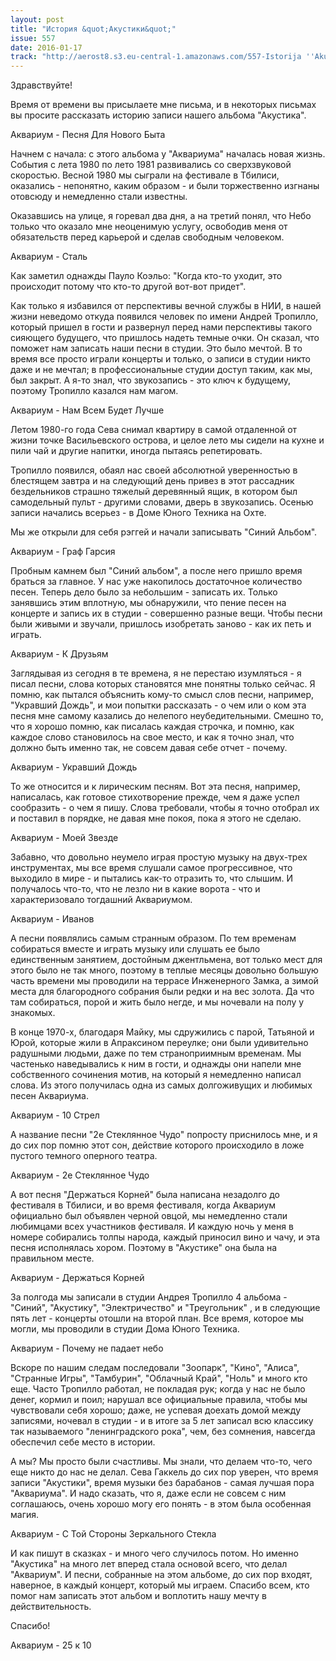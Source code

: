 ```yaml
---
layout: post
title: "История &quot;Акустики&quot;"
issue: 557
date: 2016-01-17
track: "http://aerost8.s3.eu-central-1.amazonaws.com/557-Istorija ''Akustiki''.mp3"
---
```


Здравствуйте!

Время от времени вы присылаете мне письма, и в некоторых письмах вы просите рассказать историю записи нашего альбома "Акустика".

Аквариум - Песня Для Нового Быта

Начнем с начала: с этого альбома у "Аквариума" началась новая жизнь. События с лета 1980 по лето 1981 развивались со сверхзвуковой скоростью. Весной 1980 мы сыграли на фестивале в Тбилиси, оказались - непонятно, каким образом - и были торжественно изгнаны отовсюду и немедленно стали известны.

Оказавшись на улице, я горевал два дня, а на третий понял, что Небо только что оказало мне неоценимую услугу, освободив меня от обязательств перед карьерой и сделав свободным человеком.

Аквариум - Сталь

Как заметил однажды Пауло Коэльо: "Когда кто-то уходит, это происходит потому что кто-то другой вот-вот придет".

Как только я избавился от перспективы вечной службы в НИИ, в нашей жизни неведомо откуда появился человек по имени Андрей Тропилло, который пришел в гости и развернул перед нами перспективы такого сияющего будущего, что пришлось надеть темные очки. Он сказал, что поможет нам записать наши песни в студии. Это было мечтой. В то время все просто играли концерты и только, о записи в студии никто даже и не мечтал; в профессиональные студии доступ таким, как мы, был закрыт. А я-то знал, что звукозапись - это ключ к будущему, поэтому Тропилло казался нам магом.

Аквариум - Нам Всем Будет Лучше

Летом 1980-го года Сева снимал квартиру в самой отдаленной от жизни точке Васильевского острова, и целое лето мы сидели на кухне и пили чай и другие напитки, иногда пытаясь репетировать.

Тропилло появился, обаял нас своей абсолютной уверенностью в блестящем завтра и на следующий день привез в этот рассадник бездельников страшно тяжелый деревянный ящик, в котором был самодельный пульт - другими словами, дверь в звукозапись. Осенью записи начались всерьез - в Доме Юного Техника на Охте.

Мы же открыли для себя рэггей и начали записывать "Синий Альбом".

Аквариум - Граф Гарсия

Пробным камнем был "Синий альбом", а после него пришло время браться за главное. У нас уже накопилось достаточное количество песен. Теперь дело было за небольшим - записать их. Только занявшись этим вплотную, мы обнаружили, что пение песен на концерте и запись их в студии - совершенно разные вещи. Чтобы песни были живыми и звучали, пришлось изобретать заново - как их петь и играть.

Аквариум - К Друзьям

Заглядывая из сегодня в те времена, я не перестаю изумляться - я писал песни, слова которых становятся мне понятны только сейчас. Я помню, как пытался объяснить кому-то смысл слов песни, например, "Укравший Дождь", и мои попытки рассказать - о чем или о ком эта песня мне самому казались до нелепого неубедительными. Смешно то, что я хорошо помню, как писалась каждая строчка, и помню, как каждое слово становилось на свое место, и как я точно знал, что должно быть именно так, не совсем давая себе отчет - почему.

Аквариум - Укравший Дождь

То же относится и к лирическим песням. Вот эта песня, например, написалась, как готовое стихотворение прежде, чем я даже успел сообразить - о чем я пишу. Слова требовали, чтобы я точно отобрал их и поставил в порядке, не давая мне покоя, пока я этого не сделаю.

Аквариум - Моей Звезде

Забавно, что довольно неумело играя простую музыку на двух-трех инструментах, мы все время слушали самое прогрессивное, что выходило в мире - и пытались как-то отразить то, что слышим. И получалось что-то, что не лезло ни в какие ворота - что и характеризовало тогдашний Аквариумом.

Аквариум - Иванов

А песни появлялись самым странным образом. По тем временам собираться вместе и играть музыку или слушать ее было единственным занятием, достойным джентльмена, вот только мест для этого было не так много, поэтому в теплые месяцы довольно большую часть времени мы проводили на террасе Инженерного Замка, а зимой места для благородного собрания были редки и на вес золота. Да что там собираться, порой и жить было негде, и мы ночевали на полу у знакомых.

В конце 1970-х, благодаря Майку, мы сдружились с парой, Татьяной и Юрой, которые жили в Апраксином переулке; они были удивительно радушными людьми, даже по тем страноприимным временам. Мы частенько наведывались к ним в гости, и однажды они напели мне собственного сочинения мотив, на который я немедленно написал слова. Из этого получилась одна из самых долгоживущих и любимых песен Аквариума.

Аквариум - 10 Стрел

А название песни "2е Стеклянное Чудо" попросту приснилось мне, и я до сих пор помню этот сон, действие которого происходило в ложе пустого темного оперного театра.

Аквариум - 2е Стеклянное Чудо

А вот песня "Держаться Корней" была написана незадолго до фестиваля в Тбилиси, и во время фестиваля, когда Аквариум официально был объявлен черной овцой, мы немедленно стали любимцами всех участников фестиваля. И каждую ночь у меня в номере собирались толпы народа, каждый приносил вино и чачу, и эта песня исполнялась хором. Поэтому в "Акустике" она была на правильном месте.

Аквариум - Держаться Корней

За полгода мы записали в студии Андрея Тропилло 4 альбома - "Синий", "Акустику", "Электричество" и "Треугольник" , и в следующие пять лет - концерты отошли на второй план. Все время, которое мы могли, мы проводили в студии Дома Юного Техника.

Аквариум - Почему не падает небо

Вскоре по нашим следам последовали "Зоопарк", "Кино", "Алиса", "Странные Игры", "Тамбурин", "Облачный Край", "Ноль" и много кто еще. Часто Тропилло работал, не покладая рук; когда у нас не было денег, кормил и поил; нарушал все официальные правила, чтобы мы чувствовали себя хорошо; даже, не успевая доехать домой между записями, ночевал в студии - и в итоге за 5 лет записал всю классику так называемого "ленинградского рока", чем, без сомнения, навсегда обеспечил себе место в истории.

А мы? Мы просто были счастливы. Мы знали, что делаем что-то, чего еще никто до нас не делал. Сева Гаккель до сих пор уверен, что время записи "Акустики", время музыки без барабанов - самая лучшая пора "Аквариума". И надо сказать, что я, даже если не совсем с ним соглашаюсь, очень хорошо могу его понять - в этом была особенная магия.

Аквариум - С Той Стороны Зеркального Стекла

И как пишут в сказках - и много чего случилось потом. Но именно "Акустика" на много лет вперед стала основой всего, что делал "Аквариум". И песни, собранные на этом альбоме, до сих пор входят, наверное, в каждый концерт, который мы играем. Спасибо всем, кто помог нам записать этот альбом и воплотить нашу мечту в действительность.

Спасибо!

Аквариум - 25 к 10
